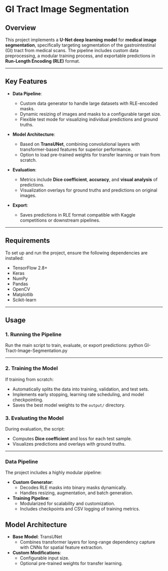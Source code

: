 # GI Tract Image Segmentation

## Overview
This project implements a **U-Net deep learning model** for **medical image segmentation**, specifically targeting segmentation of the gastrointestinal (GI) tract from medical scans. The pipeline includes custom data preprocessing, a modular training process, and exportable predictions in **Run-Length Encoding (RLE)** format.

---

## Key Features
- **Data Pipeline**:
  - Custom data generator to handle large datasets with RLE-encoded masks.
  - Dynamic resizing of images and masks to a configurable target size.
  - Flexible test mode for visualizing individual predictions and ground truths.

- **Model Architecture**:
  - Based on **TransUNet**, combining convolutional layers with transformer-based features for superior performance.
  - Option to load pre-trained weights for transfer learning or train from scratch.

- **Evaluation**:
  - Metrics include **Dice coefficient**, **accuracy**, and **visual analysis** of predictions.
  - Visualization overlays for ground truths and predictions on original images.

- **Export**:
  - Saves predictions in RLE format compatible with Kaggle competitions or downstream pipelines.

---

## Requirements
To set up and run the project, ensure the following dependencies are installed:
- TensorFlow 2.8+
- Keras
- NumPy
- Pandas
- OpenCV
- Matplotlib
- Scikit-learn

---

## Usage

### **1. Running the Pipeline**
Run the main script to train, evaluate, or export predictions:
python GI-Tract-Image-Segmentation.py

---

### **2. Training the Model**
If training from scratch:
- Automatically splits the data into training, validation, and test sets.
- Implements early stopping, learning rate scheduling, and model checkpointing.
- Saves the best model weights to the `output/` directory.

### **3. Evaluating the Model**
During evaluation, the script:
- Computes **Dice coefficient** and loss for each test sample.
- Visualizes predictions and overlays with ground truths.

---

### **Data Pipeline**
The project includes a highly modular pipeline:
- **Custom Generator**:
  - Decodes RLE masks into binary masks dynamically.
  - Handles resizing, augmentation, and batch generation.
- **Training Pipeline**:
  - Modularized for scalability and customization.
  - Includes checkpoints and CSV logging of training metrics.
## Model Architecture
- **Base Model**: TransUNet
  - Combines transformer layers for long-range dependency capture with CNNs for spatial feature extraction.
- **Custom Modifications**:
  - Configurable input size.
  - Optional pre-trained weights for transfer learning.
